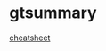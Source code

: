 # gtsummary
[cheatsheet](https://user-images.githubusercontent.com/6457691/73817641-d8ba3980-482e-11ea-9072-b100372ef6df.png)
